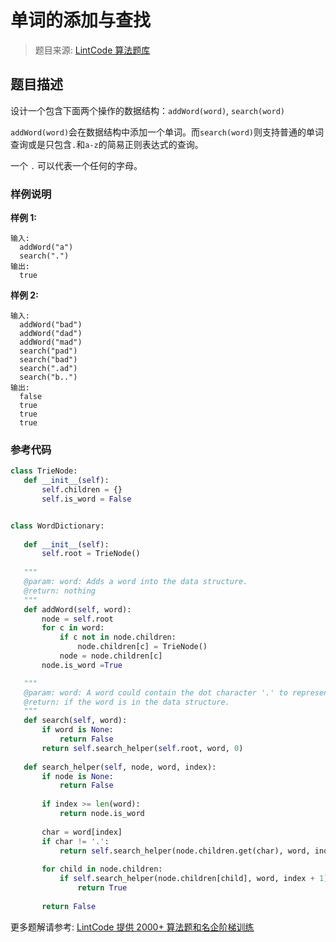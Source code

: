 # 单词的添加与查找
 > 题目来源: [LintCode 算法题库](https://www.lintcode.com/problem/add-and-search-word-data-structure-design/?utm_source=sc-github-wzz)
 ## 题目描述
 设计一个包含下面两个操作的数据结构：`addWord(word)`, `search(word)`

`addWord(word)`会在数据结构中添加一个单词。而`search(word)`则支持普通的单词查询或是只包含`.`和`a-z`的简易正则表达式的查询。

一个 `.` 可以代表一个任何的字母。
 ### 样例说明
 **样例 1:**

```
输入:
  addWord("a")
  search(".")
输出: 
  true
```

**样例 2:**

```
输入: 
  addWord("bad")
  addWord("dad")
  addWord("mad")
  search("pad")  
  search("bad")  
  search(".ad")  
  search("b..") 
输出:
  false
  true
  true
  true 
```
 ### 参考代码
 ```python
class TrieNode:
    def __init__(self):
        self.children = {}
        self.is_word = False


class WordDictionary:
    
    def __init__(self):
        self.root = TrieNode()
        
    """
    @param: word: Adds a word into the data structure.
    @return: nothing
    """
    def addWord(self, word):
        node = self.root
        for c in word:
            if c not in node.children:
                node.children[c] = TrieNode()
            node = node.children[c]
        node.is_word =True

    """
    @param: word: A word could contain the dot character '.' to represent any one letter.
    @return: if the word is in the data structure.
    """
    def search(self, word):
        if word is None:
            return False
        return self.search_helper(self.root, word, 0)
        
    def search_helper(self, node, word, index):
        if node is None:
            return False
            
        if index >= len(word):
            return node.is_word
        
        char = word[index]
        if char != '.':
            return self.search_helper(node.children.get(char), word, index + 1)
            
        for child in node.children:
            if self.search_helper(node.children[child], word, index + 1):
                return True
                
        return False
```
 更多题解请参考: [LintCode 提供 2000+ 算法题和名企阶梯训练](https://www.lintcode.com/problem/?utm_source=sc-github-wzz)
